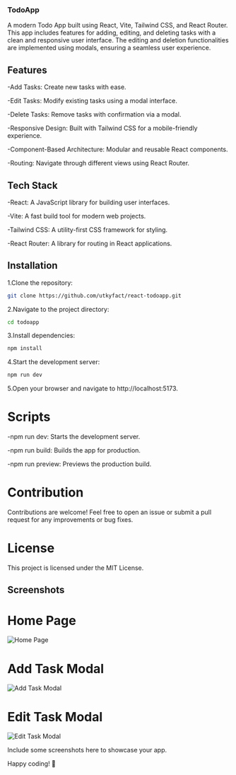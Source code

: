 ### TodoApp

A modern Todo App built using React, Vite, Tailwind CSS, and React Router. This app includes features for adding, editing, and deleting tasks with a clean and responsive user interface. The editing and deletion functionalities are implemented using modals, ensuring a seamless user experience.

## Features

-Add Tasks: Create new tasks with ease.

-Edit Tasks: Modify existing tasks using a modal interface.

-Delete Tasks: Remove tasks with confirmation via a modal.

-Responsive Design: Built with Tailwind CSS for a mobile-friendly experience.

-Component-Based Architecture: Modular and reusable React components.

-Routing: Navigate through different views using React Router.

## Tech Stack

-React: A JavaScript library for building user interfaces.

-Vite: A fast build tool for modern web projects.

-Tailwind CSS: A utility-first CSS framework for styling.

-React Router: A library for routing in React applications.

## Installation

1.Clone the repository:
```bash
git clone https://github.com/utkyfact/react-todoapp.git
```
2.Navigate to the project directory:
```bash
cd todoapp
```
3.Install dependencies:
```bash
npm install
```
4.Start the development server:
```bash
npm run dev
```
5.Open your browser and navigate to http://localhost:5173.

# Scripts

-npm run dev: Starts the development server.

-npm run build: Builds the app for production.

-npm run preview: Previews the production build.

# Contribution

Contributions are welcome! Feel free to open an issue or submit a pull request for any improvements or bug fixes.

# License

This project is licensed under the MIT License.

## Screenshots

# Home Page
![Home Page](../public/screenshots/screenshoots1.png)

# Add Task Modal
![Add Task Modal](../public/screenshots/add_task_modal.png)

# Edit Task Modal
![Edit Task Modal](./public/screenshots/edit_task_modal.png)

Include some screenshots here to showcase your app.

Happy coding! 🚀


